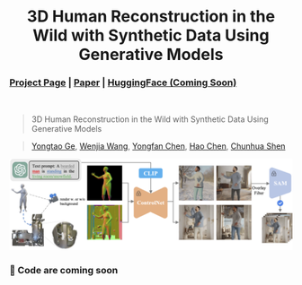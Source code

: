 <div align="center">
<h1>
3D Human Reconstruction in the Wild with Synthetic Data Using Generative Models
</h1>
</div>

### [Project Page](https://yongtaoge.github.io/projects/humanwild/) | [Paper](assets/paper.pdf) | [HuggingFace (Coming Soon)](https://yongtaoge.github.io/projects/humanwild/)
<br/>

> 3D Human Reconstruction in the Wild with Synthetic Data Using Generative Models
                                                                 
> [Yongtao Ge](), [Wenjia Wang](), [Yongfan Chen](), [Hao Chen](), [Chunhua Shen]()

![demo_vid](assets/pipeline.png)

### 🚗 Code are coming soon



